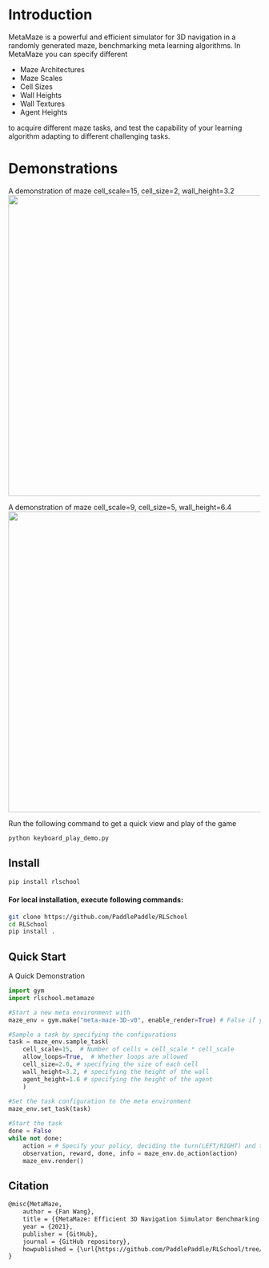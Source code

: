 # Introduction

MetaMaze is a powerful and efficient simulator for 3D navigation in a randomly generated maze, benchmarking meta learning algorithms. In MetaMaze you can specify different

* Maze Architectures
* Maze Scales
* Cell Sizes
* Wall Heights
* Wall Textures
* Agent Heights

to acquire different maze tasks, and test the capability of your learning algorithm adapting to different challenging tasks.

# Demonstrations

A demonstration of maze cell_scale=15, cell_size=2, wall_height=3.2
<img src="envs/img/demo_maze_small.gif" width="600"/>

A demonstration of maze cell_scale=9, cell_size=5, wall_height=6.4
<img src="envs/img/demo_maze_huge.gif" width="600"/>

Run the following command to get a quick view and play of the game
```bash
python keyboard_play_demo.py
```

## Install

```bash
pip install rlschool
```

#### For local installation, execute following commands:

```bash
git clone https://github.com/PaddlePaddle/RLSchool
cd RLSchool
pip install .
```

## Quick Start

A Quick Demonstration
```python
import gym
import rlschool.metamaze

#Start a new meta environment with
maze_env = gym.make("meta-maze-3D-v0", enable_render=True) # False if you do not need a render

#Sample a task by specifying the configurations
task = maze_env.sample_task(
    cell_scale=15,  # Number of cells = cell_scale * cell_scale
    allow_loops=True,  # Whether loops are allowed
    cell_size=2.0, # specifying the size of each cell
    wall_height=3.2, # specifying the height of the wall
    agent_height=1.6 # specifying the height of the agent
    )
    
#Set the task configuration to the meta environment
maze_env.set_task(task)

#Start the task
done = False
while not done:
    action = # Specify your policy, deciding the turn(LEFT/RIGHT) and the walk speed (FORWARD/BACKWARD)
    observation, reward, done, info = maze_env.do_action(action)
    maze_env.render()
```

## Citation

```txt
@misc{MetaMaze,
    author = {Fan Wang},
    title = {{MetaMaze: Efficient 3D Navigation Simulator Benchmarking Meta-learning}},
    year = {2021},
    publisher = {GitHub},
    journal = {GitHub repository},
    howpublished = {\url{https://github.com/PaddlePaddle/RLSchool/tree/master/rlschool/metamaze}},
}
```
